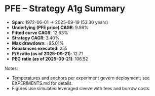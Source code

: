 # PFE – Strategy A1g Summary

- **Span**: 1972-06-01 → 2025-09-19 (53.30 years)
- **Underlying (PFE price) CAGR**: 9.98%
- **Fitted curve CAGR**: 12.63%
- **Strategy CAGR**: 3.40%
- **Max drawdown**: -95.01%
- **Rebalances executed**: 255
- **P/E ratio (as of 2025-09-21)**: 12.71
- **PEG ratio (as of 2025-09-21)**: 106.52

Notes:

- Temperatures and anchors per experiment govern deployment; see EXPERIMENTS.md for details.
- Figures use simulated leveraged sleeve with fees and borrow costs.


